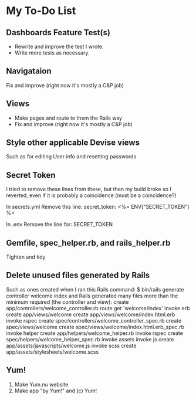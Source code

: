 # My To-Do List

## Dashboards Feature Test(s)

* Rewrite and improve the test I wrote.
* Write more tests as necessary.

## Navigataion

Fix and improve (right now it's mostly a C&P job)

## Views

* Make pages and route to them the Rails way
* Fix and improve (right now it's mostly a C&P job)

## Style other applicable Devise views

Such as for editing User info and resetting passwords

## Secret Token

I tried to remove these lines from these,
but then my build broke so I reverted,
even if it is probably a coincidence
(must be a coincidence?)

In secrets.yml
Remove this line:
secret_token: <%= ENV["SECRET_TOKEN"] %>

In .env
Remove the line for:
SECRET_TOKEN

## Gemfile, spec_helper.rb, and rails_helper.rb

Tighten and tidy

## Delete unused files generated by Rails

Such as ones created when I ran this Rails command:
$ bin/rails generate controller welcome index
and Rails generated many files more than the
minimum required (the controller and view):
      create  app/controllers/welcome_controller.rb
       route  get 'welcome/index'
      invoke  erb
      create    app/views/welcome
      create    app/views/welcome/index.html.erb
      invoke  rspec
      create    spec/controllers/welcome_controller_spec.rb
      create    spec/views/welcome
      create    spec/views/welcome/index.html.erb_spec.rb
      invoke  helper
      create    app/helpers/welcome_helper.rb
      invoke    rspec
      create      spec/helpers/welcome_helper_spec.rb
      invoke  assets
      invoke    js
      create      app/assets/javascripts/welcome.js
      invoke    scss
      create      app/assets/stylesheets/welcome.scss

## Yum!

1. Make Yum.nu website
2. Make app "by Yum!" and (c) Yum!
